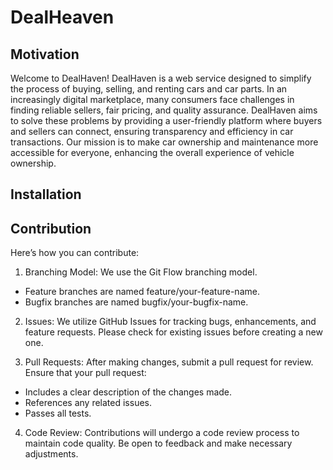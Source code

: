 # DealHeaven

## Motivation
Welcome to DealHaven! DealHaven is a web service designed to simplify the process of buying, selling, and renting cars and car parts. In an increasingly digital marketplace, many consumers face challenges in finding reliable sellers, fair pricing, and quality assurance. DealHaven aims to solve these problems by providing a user-friendly platform where buyers and sellers can connect, ensuring transparency and efficiency in car transactions. Our mission is to make car ownership and maintenance more accessible for everyone, enhancing the overall experience of vehicle ownership.

## Installation


## Contribution
Here’s how you can contribute:

1. Branching Model: We use the Git Flow branching model.

  * Feature branches are named feature/your-feature-name.
  * Bugfix branches are named bugfix/your-bugfix-name.

2. Issues: We utilize GitHub Issues for tracking bugs, enhancements, and feature requests. Please check for existing issues before creating a new one.

3. Pull Requests: After making changes, submit a pull request for review. Ensure that your pull request:

  * Includes a clear description of the changes made.
  * References any related issues.
  * Passes all tests.

4. Code Review: Contributions will undergo a code review process to maintain code quality. Be open to feedback and make necessary adjustments.
